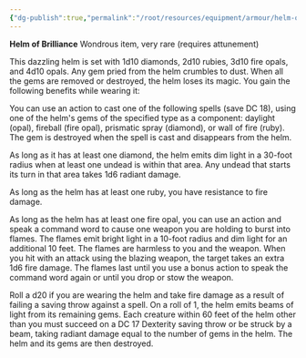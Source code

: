 ```yaml
---
{"dg-publish":true,"permalink":"/root/resources/equipment/armour/helm-of-brilliance/","title":"Helm of Brilliance"}
---
```


**Helm of Brilliance**
Wondrous item, very rare (requires attunement)

This dazzling helm is set with 1d10 diamonds, 2d10 rubies, 3d10 fire opals, and 4d10 opals. Any gem pried from the helm crumbles to dust. When all the gems are removed or destroyed, the helm loses its magic. You gain the following benefits while wearing it:

You can use an action to cast one of the following spells (save DC 18), using one of the helm's gems of the specified type as a component: daylight (opal), fireball (fire opal), prismatic spray (diamond), or wall of fire (ruby). The gem is destroyed when the spell is cast and disappears from the helm.

As long as it has at least one diamond, the helm emits dim light in a 30-foot radius when at least one undead is within that area. Any undead that starts its turn in that area takes 1d6 radiant damage.


As long as the helm has at least one ruby, you have resistance to fire damage.

As long as the helm has at least one fire opal, you can use an action and speak a command word to cause one weapon you are holding to burst into flames. The flames emit bright light in a 10-foot radius and dim light for an additional 10 feet. The flames are harmless to you and the weapon. When you hit with an attack using the blazing weapon, the target takes an extra 1d6 fire damage. The flames last until you use a bonus action to speak the command word again or until you drop or stow the weapon.

Roll a d20 if you are wearing the helm and take fire damage as a result of failing a saving throw against a spell. On a roll of 1, the helm emits beams of light from its remaining gems. Each creature within 60 feet of the helm other than you must succeed on a DC 17 Dexterity saving throw or be struck by a beam, taking radiant damage equal to the number of gems in the helm. The helm and its gems are then destroyed.
